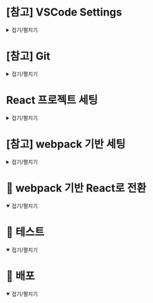 <!-- start: ================================================================ -->
# [참고] VSCode Settings
<details>
<summary>접기/펼치기</summary>

## Extensions
- Auto Close Tag
- Auto Rename Tag
- Dracula Official
- ESLint (**v2.2.2**)
- HTML CSS Support
- HTML Snippets
- indent-rainbow
- TODO Highlight

## 설정 파일 생성 및 내용 입력
- ./vscode/**파일명.code-snippets** : 코드 자동완성 단축키 설정 파일
- ./vscode/**settings.json** : 작업 환경 설정 파일
</details>
<!-- end  : ================================================================ -->


<!-- start: ================================================================ -->
# [참고] Git
<details>
<summary>접기/펼치기</summary>

```
git init
git remote add origin 저장소주소
git pull origin 저장소주소
git status
git add .
git status
git commit -m "메세지"
git push origin master
```
</details>
<!-- end  : ================================================================ -->


<!-- start: ================================================================ -->
# React 프로젝트 세팅
<details>
<summary>접기/펼치기</summary>

## 패키지 설치 및 세팅
```
npx create-react-app 경로/어플명
npm i sass --save
```
1. 프로젝트 생성
2. SCSS 사용을 위한 패키지 설치
    - sass

### [옵션] 추가 패키지 설치 및 세팅
```
npm i -D tailwindcss
```
1. tailwindcss 패키지 설치
    - tailwindcss
        : 리액트에서 bootstrap 사용 시, 클래스명 선언이 아닌 컴포넌트 추가 방식으로 사용해야 함으로 불편함

## 기본 테스트를 위한 파일 및 폴더 생성
1. src/assets/images
3. src/components
4. src/pages

## 설정 파일 생성
1. tailwind.config.js

### 파일 내용 수정
1. /src/index.css
</details>
<!-- end  : ================================================================ -->


<!-- start: ================================================================ -->
# [참고] webpack 기반 세팅
<details>
<summary>접기/펼치기</summary>

</details>
<!-- end  : ================================================================ -->


<!-- start: ================================================================ -->
# 📌 webpack 기반 React로 전환
<details open>
<summary>접기/펼치기</summary>

</details>
<!-- end  : ================================================================ -->


<!-- start: ================================================================ -->
# 🧪 테스트
<details open>
<summary>접기/펼치기</summary>

</details>
<!-- end  : ================================================================ -->


<!-- start: ================================================================ -->
# 🚀 배포
<details open>
<summary>접기/펼치기</summary>

</details>
<!-- end  : ================================================================ -->